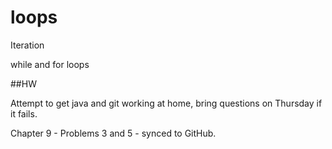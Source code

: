 loops
=====

Iteration

while and for loops

##HW

Attempt to get java and git working at home, bring questions on Thursday if it fails.

Chapter 9 - Problems 3 and 5 - synced to GitHub.
